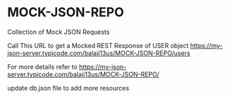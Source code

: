 # MOCK-JSON-REPO
Collection of Mock JSON Requests

Call This URL to get a Mocked REST Response of USER object
https://my-json-server.typicode.com/balaji13us/MOCK-JSON-REPO/users

For more details refer to 
https://my-json-server.typicode.com/balaji13us/MOCK-JSON-REPO/


update db.json file to add more resources
